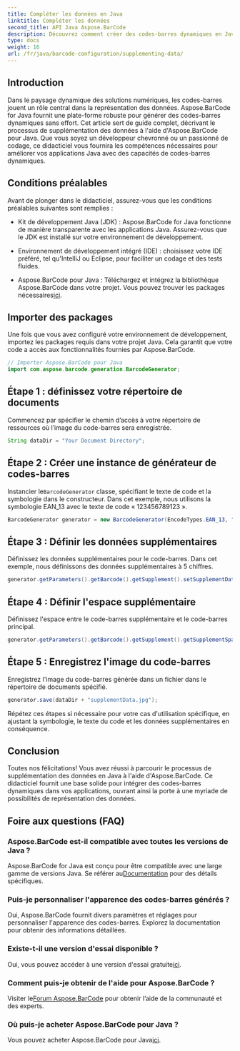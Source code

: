 ```yaml
---
title: Compléter les données en Java
linktitle: Compléter les données
second_title: API Java Aspose.BarCode
description: Découvrez comment créer des codes-barres dynamiques en Java à l'aide d'Aspose.BarCode. Guide étape par étape pour compléter les données avec la symbologie EAN_13.
type: docs
weight: 16
url: /fr/java/barcode-configuration/supplementing-data/
---
```


## Introduction

Dans le paysage dynamique des solutions numériques, les codes-barres jouent un rôle central dans la représentation des données. Aspose.BarCode for Java fournit une plate-forme robuste pour générer des codes-barres dynamiques sans effort. Cet article sert de guide complet, décrivant le processus de supplémentation des données à l'aide d'Aspose.BarCode pour Java. Que vous soyez un développeur chevronné ou un passionné de codage, ce didacticiel vous fournira les compétences nécessaires pour améliorer vos applications Java avec des capacités de codes-barres dynamiques.

## Conditions préalables

Avant de plonger dans le didacticiel, assurez-vous que les conditions préalables suivantes sont remplies :

- Kit de développement Java (JDK) : Aspose.BarCode for Java fonctionne de manière transparente avec les applications Java. Assurez-vous que le JDK est installé sur votre environnement de développement.

- Environnement de développement intégré (IDE) : choisissez votre IDE préféré, tel qu'IntelliJ ou Eclipse, pour faciliter un codage et des tests fluides.

- Aspose.BarCode pour Java : Téléchargez et intégrez la bibliothèque Aspose.BarCode dans votre projet. Vous pouvez trouver les packages nécessaires[ici](https://releases.aspose.com/barcode/java/).

## Importer des packages

Une fois que vous avez configuré votre environnement de développement, importez les packages requis dans votre projet Java. Cela garantit que votre code a accès aux fonctionnalités fournies par Aspose.BarCode.

```java
// Importer Aspose.BarCode pour Java
import com.aspose.barcode.generation.BarcodeGenerator;
```

## Étape 1 : définissez votre répertoire de documents

Commencez par spécifier le chemin d’accès à votre répertoire de ressources où l’image du code-barres sera enregistrée.

```java
String dataDir = "Your Document Directory";
```

## Étape 2 : Créer une instance de générateur de codes-barres

 Instancier le`BarcodeGenerator` classe, spécifiant le texte de code et la symbologie dans le constructeur. Dans cet exemple, nous utilisons la symbologie EAN_13 avec le texte de code « 123456789123 ».

```java
BarcodeGenerator generator = new BarcodeGenerator(EncodeTypes.EAN_13, "123456789123");
```

## Étape 3 : Définir les données supplémentaires

Définissez les données supplémentaires pour le code-barres. Dans cet exemple, nous définissons des données supplémentaires à 5 chiffres.

```java
generator.getParameters().getBarcode().getSupplement().setSupplementData("12345");
```

## Étape 4 : Définir l'espace supplémentaire

Définissez l'espace entre le code-barres supplémentaire et le code-barres principal.

```java
generator.getParameters().getBarcode().getSupplement().getSupplementSpace().setPoint(2.0f);
```

## Étape 5 : Enregistrez l'image du code-barres

Enregistrez l'image du code-barres générée dans un fichier dans le répertoire de documents spécifié.

```java
generator.save(dataDir + "supplementData.jpg");
```

Répétez ces étapes si nécessaire pour votre cas d'utilisation spécifique, en ajustant la symbologie, le texte du code et les données supplémentaires en conséquence.

## Conclusion

Toutes nos félicitations! Vous avez réussi à parcourir le processus de supplémentation des données en Java à l'aide d'Aspose.BarCode. Ce didacticiel fournit une base solide pour intégrer des codes-barres dynamiques dans vos applications, ouvrant ainsi la porte à une myriade de possibilités de représentation des données.

## Foire aux questions (FAQ)

### Aspose.BarCode est-il compatible avec toutes les versions de Java ?
 Aspose.BarCode for Java est conçu pour être compatible avec une large gamme de versions Java. Se référer au[Documentation](https://reference.aspose.com/barcode/java/) pour des détails spécifiques.

### Puis-je personnaliser l'apparence des codes-barres générés ?
Oui, Aspose.BarCode fournit divers paramètres et réglages pour personnaliser l'apparence des codes-barres. Explorez la documentation pour obtenir des informations détaillées.

### Existe-t-il une version d'essai disponible ?
Oui, vous pouvez accéder à une version d'essai gratuite[ici](https://releases.aspose.com/).

### Comment puis-je obtenir de l'aide pour Aspose.BarCode ?
 Visiter le[Forum Aspose.BarCode](https://forum.aspose.com/c/barcode/13) pour obtenir l’aide de la communauté et des experts.

### Où puis-je acheter Aspose.BarCode pour Java ?
 Vous pouvez acheter Aspose.BarCode pour Java[ici](https://purchase.aspose.com/buy).



